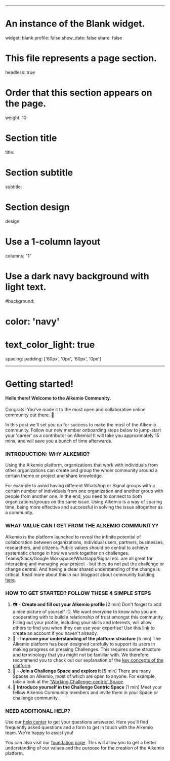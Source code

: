 
---
# An instance of the Blank widget.
widget: blank
profile: false
show_date: false
share: false

# This file represents a page section.
headless: true

# Order that this section appears on the page.
weight: 10

# Section title
title:

# Section subtitle
subtitle:


# Section design
design:
  # Use a 1-column layout
  columns: "1"
  # Use a dark navy background with light text.
  #background:
  #  color: 'navy'
  #  text_color_light: true
  spacing:
    padding: ['60px', '0px', '60px', '0px']


---
# Getting started!

#### Hello there! Welcome to the Alkemio Community. 
Congrats! You've made it to the most open and collaborative online community out there. 🤗

In this post we'll set you up for success to make the most of the Alkemio community.
Follow our new member onboarding steps below to jump-start your 'career' as a contributor on Alkemio! It will take you approximately 15 mins, and will save you a bunch of time afterwards. 


### INTRODUCTION: WHY ALKEMIO? 

Using the Alkemio platform, organizations that work with individuals from other organizations can create and group the whole community around a certain theme or project and share knowledge.

For example to avoid having different WhatsApp or Signal groups with a certain number of individuals from one organization and another group with people from another one. In the end, you need to connect to both organizations/groups on the same issue. Using Alkemio is a way of sparing time, being more effective and successful in solving the issue altogether as a community.

### WHAT VALUE CAN I GET FROM THE ALKEMIO COMMUNITY?

Alkemio is the platform launched to reveal the infinite potential of collaboration between organizations, individual users, partners, businesses, researchers, and citizens. Public values should be central to achieve systematic change in how we work together on challenges. Teams/Slack/Google Workspace/Whatsapp/Signal etc. are all great for interacting and managing your project - but they do not put the challenge  or change central. And having a clear shared understanding of the change is critical. Read more about this in our blogpost about community building [here](https://https://alkemio.org/post/2022-10-building-up-our-community/).

### HOW TO GET STARTED? FOLLOW THESE 4 SIMPLE STEPS
1. :camera: -  **Create  and fill out your Alkemio profile** [2 min]
Don't forget to add a nice picture of yourself :D. We want everyone to know who you are cooperating with to build a relationship of trust amongst this community. Filling out your profile, including your skills and interests, will allow others to find you when they can use your expertise! Use [this link](https://alkem.io/identity/registration) to create an account if you haven't already. 
2. :file_folder:  -   **Improve your understanding of the platform structure**  [5 min] 
The Alkemio platform has been designed carefully to support its users in making progress on pressing Challenges. This requires some structure and terminology that you might not be familiar with. We therefore recommend you to check out our explanation of the [key concepts of the platform](https://alkemio.org/help/key-concepts).
3. :mag_right:  -  **Join a Challenge Space and explore it**   [5 min]
There are many Spaces on Alkemio, most of which are open to anyone. For example, take a look at the ['Working Challenge-centric' Space](https://alkem.io/challengecentric/dashboard). 
4. 👋 **Introduce yourself in the Challenge Centric Space** [1 min]
Meet your fellow Alkemio Community members and invite them in your Space or challenge community. 

### NEED ADDITIONAL HELP?

Use our [help center](https://alkemio.org/support) to get your questions answered. Here you'll find frequently asked questions and a form to get in touch with the Alkemio team. We're happy to assist you!

You can also visit our [foundation page](https://alkemio.org/#home). This will allow you to get a better understanding of our values and the purpose for the creation of the Alkemio platform. 



